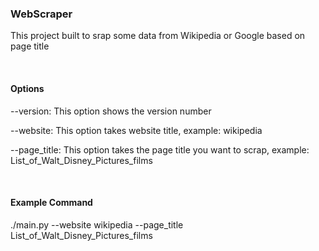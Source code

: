 <h3> WebScraper </h3>
<p>This project built to srap some data from Wikipedia or Google based on page title</p>
<br>
<h4>Options</h4>
<p>--version: This option shows the version number</p>
<p>--website: This option takes website title, example: wikipedia</p>
<p>--page_title: This option takes the page title you want to scrap, example: List_of_Walt_Disney_Pictures_films</p>
<br>
<h4>Example Command</h4>
<p>./main.py --website wikipedia --page_title List_of_Walt_Disney_Pictures_films</p>